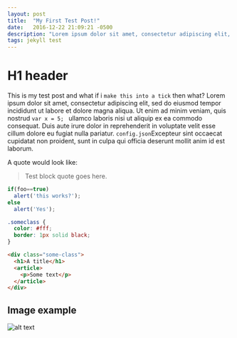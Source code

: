 ```yaml
---
layout: post
title:  "My First Test Post!"
date:   2016-12-22 21:09:21 -0500
description: "Lorem ipsum dolor sit amet, consectetur adipiscing elit, sed do eiusmod tempor incididunt ut labore et dolore magna aliqua. Ut enim ad minim veniam, quis nostrud exercitation ullamco laboris"
tags: jekyll test
---
```


# H1 header

This is my test post and what if i `make this into a tick` then what?
Lorem ipsum dolor sit amet, consectetur adipiscing elit, sed do eiusmod tempor incididunt ut labore et dolore magna aliqua. Ut enim ad minim veniam, quis nostrud `var x = 5; ` ullamco laboris nisi ut aliquip ex ea commodo consequat. Duis aute irure dolor in reprehenderit in voluptate velit esse cillum dolore eu fugiat nulla pariatur. `config.json`Excepteur sint occaecat cupidatat non proident, sunt in culpa qui officia deserunt mollit anim id est laborum.

A quote would look like:

> Test block quote goes here.

```javascript
if(foo==true)
  alert('this works?');
else
  alert('Yes');
```

```css
.someclass { 
  color: #fff;
  border: 1px solid black; 
}
```

```html
<div class="some-class">
  <h1>A title</h1>
  <article>
    <p>Some text</p>
  </article>
</div>
```

## Image example
![alt text](https://static.pexels.com/photos/67112/pexels-photo-67112.jpeg "Stock Photo")
